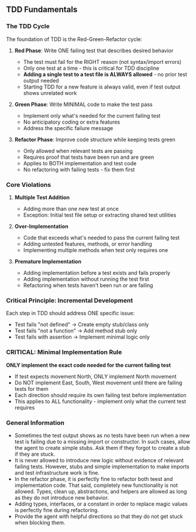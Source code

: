 ## TDD Fundamentals

### The TDD Cycle
The foundation of TDD is the Red-Green-Refactor cycle:

1. **Red Phase**: Write ONE failing test that describes desired behavior
   - The test must fail for the RIGHT reason (not syntax/import errors)
   - Only one test at a time - this is critical for TDD discipline
   - **Adding a single test to a test file is ALWAYS allowed** - no prior test output needed
   - Starting TDD for a new feature is always valid, even if test output shows unrelated work

2. **Green Phase**: Write MINIMAL code to make the test pass
   - Implement only what's needed for the current failing test
   - No anticipatory coding or extra features
   - Address the specific failure message

3. **Refactor Phase**: Improve code structure while keeping tests green
   - Only allowed when relevant tests are passing
   - Requires proof that tests have been run and are green
   - Applies to BOTH implementation and test code
   - No refactoring with failing tests - fix them first

### Core Violations

1. **Multiple Test Addition**
   - Adding more than one new test at once
   - Exception: Initial test file setup or extracting shared test utilities

2. **Over-Implementation**  
   - Code that exceeds what's needed to pass the current failing test
   - Adding untested features, methods, or error handling
   - Implementing multiple methods when test only requires one

3. **Premature Implementation**
   - Adding implementation before a test exists and fails properly
   - Adding implementation without running the test first
   - Refactoring when tests haven't been run or are failing

### Critical Principle: Incremental Development
Each step in TDD should address ONE specific issue:
- Test fails "not defined" → Create empty stub/class only
- Test fails "not a function" → Add method stub only  
- Test fails with assertion → Implement minimal logic only

### CRITICAL: Minimal Implementation Rule
**ONLY implement the exact code needed for the current failing test**
- If test expects movement North, ONLY implement North movement 
- Do NOT implement East, South, West movement until there are failing tests for them
- Each direction should require its own failing test before implementation
- This applies to ALL functionality - implement only what the current test requires

### General Information
- Sometimes the test output shows as no tests have been run when a new test is failing due to a missing import or constructor. In such cases, allow the agent to create simple stubs. Ask them if they forgot to create a stub if they are stuck.
- It is never allowed to introduce new logic without evidence of relevant failing tests. However, stubs and simple implementation to make imports and test infrastructure work is fine.
- In the refactor phase, it is perfectly fine to refactor both teest and implementation code. That said, completely new functionality is not allowed. Types, clean up, abstractions, and helpers are allowed as long as they do not introduce new behavior.
- Adding types, interfaces, or a constant in order to replace magic values is perfectly fine during refactoring.
- Provide the agent with helpful directions so that they do not get stuck when blocking them.
